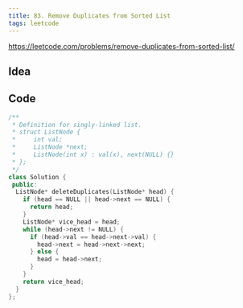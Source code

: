 ```yaml
---
title: 83. Remove Duplicates from Sorted List
tags: leetcode
---
```


https://leetcode.com/problems/remove-duplicates-from-sorted-list/

## Idea

## Code
```cpp
/**
 * Definition for singly-linked list.
 * struct ListNode {
 *     int val;
 *     ListNode *next;
 *     ListNode(int x) : val(x), next(NULL) {}
 * };
 */
class Solution {
 public:
  ListNode* deleteDuplicates(ListNode* head) {
    if (head == NULL || head->next == NULL) {
      return head;
    }
    ListNode* vice_head = head;
    while (head->next != NULL) {
      if (head->val == head->next->val) {
        head->next = head->next->next;
      } else {
        head = head->next;
      }
    }
    return vice_head;
  }
};
```